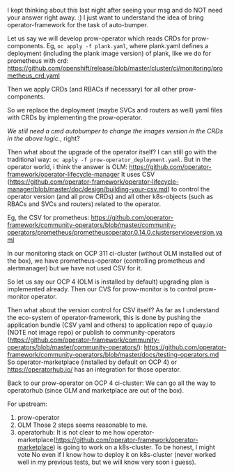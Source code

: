 I kept thinking about this last night after seeing your msg and do NOT need your answer right away. :)
I just want to understand the idea of bring operator-framework for the task of auto-bumper.

Let us say we will develop prow-operator which reads CRDs for prow-components.
Eg, `oc apply -f plank.yaml`, where plank.yaml defines a deployment (including the plank image version) of plank, like we do for prometheus with crd:
https://github.com/openshift/release/blob/master/cluster/ci/monitoring/prometheus_crd.yaml

Then we apply CRDs (and RBACs if necessary) for all other prow-components.

So we replace the deployment (maybe SVCs and routers as well) yaml files with CRDs by implementing the prow-operator.

*We still need a cmd autobumper to change the images version in the CRDs in the above logic.*, right?

Then what about the upgrade of the operator itself? I can still go with the traditional way: `oc apply -f prow-operator_deployment.yaml`.
But in the operator world, i think the answer is OLM: https://github.com/operator-framework/operator-lifecycle-manager
It uses CSV (https://github.com/operator-framework/operator-lifecycle-manager/blob/master/doc/design/building-your-csv.md) to
control the operator version (and all prow CRDs) and all other k8s-objects (such as RBACs and SVCs and routers) related to the operator.

Eg, the CSV for prometheus:
https://github.com/operator-framework/community-operators/blob/master/community-operators/prometheus/prometheusoperator.0.14.0.clusterserviceversion.yaml

In our monitoring stack on OCP 311 ci-cluster (without OLM installed out of the box), we have prometheus-operator (controlling prometheus and alertmanager) but
we have not used CSV for it.

So let us say our OCP 4 (OLM is installed by default) upgrading plan is implemented already.
Then our CVS for prow-monitor is to control prow-monitor operator.

Then what about the version control for CSV itself?
As far as I understand the eco-system of operator-framework, this is done by pushing the application bundle (CSV yaml and others)
to application repo of quay.io (NOTE not image repo) or publish to community-operators (https://github.com/operator-framework/community-operators/blob/master/community-operators/):
https://github.com/operator-framework/community-operators/blob/master/docs/testing-operators.md
So operator-marketplace (installed by default on OCP 4) or https://operatorhub.io/ has an integration for those operator.

Back to our prow-operator on OCP 4 ci-cluster:
We can go all the way to operatorhub (since OLM and marketplace are out of the box).

For upstream:
1. prow-operator
2. OLM
Those 2 steps seems reasonable to me.
3. operatorhub: It is not clear to me how operator-marketplace(https://github.com/operator-framework/operator-marketplace)
is going to work on a k8s-cluster. To be honest, I might vote No even if I know how to deploy it on k8s-cluster (never worked
well in my previous tests, but we will know very soon i guess).


